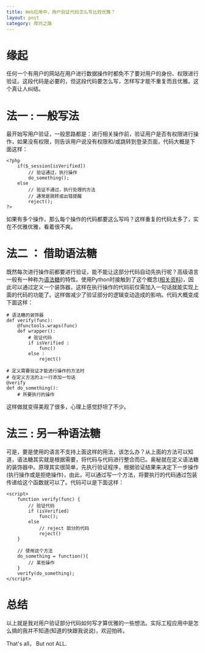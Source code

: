 ```yaml
---
title: Web应用中，用户验证代码怎么写比较优雅？
layout: post
category: 爬坑之路
---
```


# 缘起
任何一个有用户的网站在用户进行数据操作时都免不了要对用户的身份、权限进行验证。这段代码是必要的，但这段代码要怎么写，怎样写才能不重复而且优雅。这个真让人纠结。

# 法一 : 一般写法
最开始写用户验证，一般思路都是：进行相关操作前，验证用户是否有权限进行操作，如果没有权限，则告诉用户说没有权限和/或跳转到登录页面，代码大概是下面这样：

    <?php
        if($_session[isVerified])
            // 验证通过，执行操作
            do_something();
        else
            // 验证不通过，执行处理的方法
            // 通常是跳转或出错提醒
            reject();
    ?>

如果有多个操作，那么每个操作的代码都要这么写吗？这样重复的代码太多了，实在不优雅优雅，看着很不爽。

# 法二 ： 借助语法糖
既然每次进行操作前都要进行验证，能不能让这部分代码自动先执行呢？高级语言一般有一种称为[语法糖](http://zh.wikipedia.org/zh-cn/%E8%AF%AD%E6%B3%95%E7%B3%96)的特性。使用Python时接触到了这个概念([相关资料](http://www.cnblogs.com/huxi/archive/2011/03/01/1967600.html))，因此可以通过定义一个装饰器，这样在执行操作的代码前仅需加入一句话就能实现上面的代码的功能了。这样做减少了验证部分的逻辑变动造成的影响。代码大概变成下面这样：

    # 语法糖的装饰器
    def verify(func):
        @functools.wraps(func)
        def wrapper():
            # 验证代码
            if isVerified :
                func()
            else :
                reject()
    
    # 定义需要验证才能进行操作的方法时
    # 在定义方法的上一行添加一句话
    @verify
    def do_something():
        # 所要执行的操作

这样做就变得美观了很多，心理上感觉舒坦了不少。

# 法三 : 另一种语法糖
可是，要是使用的语言不支持上面这样的用法，该怎么办？从上面的方法可以知道，语法糖其实就是根据需要，将代码与代码进行整合而已。奥秘就在定义语法糖的装饰器中。原理其实很简单，先执行验证程序，根据验证结果来决定下一步操作(执行操作或是拒绝操作)，由此，可以通过写一个方法，将要执行的代码通过包装传递给这个函数就可以了。代码可以是下面这样：

    <script>
        function verify(func) {
            // 验证代码
            if (isVerified)
                func();
            else
                // reject 部分的代码
                reject()
        }
        
        // 使用这个方法
        do_something = function(){
            // 某些操作
        }
        verify(do_something);
    </script>

# 总结
以上就是我对用户验证部分代码如何写才算优雅的一些想法。实际工程应用中是怎么搞的我并不知道(知道的快跟我说说)，欢迎拍砖。

That's all， But not ALL.
